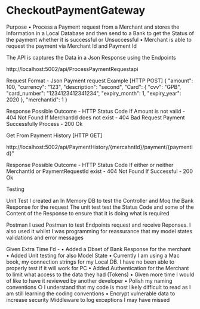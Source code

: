 # CheckoutPaymentGateway

Purpose 
	• Process a Payment request from a Merchant and stores the Information in a Local Database and then send to a Bank to get the Status of the payment whether it is successful or Unsuccessful
	• Merchant is able to request the payment via Merchant Id and Payment Id

The API is captures the Data in a Json Response using the Endpoints

http://localhost:5002/api/ProcessPaymentRequestapi

Request Format - Json
Payment request Example [HTTP POST]
	{
	    "amount": 100,
	    "currency": "123",
	    "description": "second",
	    "Card": {
	        "cvv": "GPB",
	        "card_number": "1234123412341234",
	        "expiry_month": 1,
	        "expiry_year": 2020
	    },
	    "merchantid": 1
	}
	
Response 
Possible Outcome - 	HTTP Status Code
If Amount is not valid - 	404 Not Found
If MerchantId does not exist -	404 Bad Request
Payment Successfully Process -	200 Ok

Get From Payment History [HTTP GET]

http://localhost:5002/api/PaymentHistory/{mercahntId}/payment/{paymentId}"

Response
Possible Outcome -	HTTP Status Code
If either or neither MerchantId or PaymentRequestId exist -	404 Not Found
If Successful -	200 Ok
 


Testing

Unit Test
I created an In Memory DB to test the Controller and Moq the Bank Response for the request
The unit test test the Status Code and some of the Content of the Response to ensure that it is doing what is required

Postman
I used Postman to test Endpoints request and receive Reponses.
I also used it whilst I was programming for reassurance that my model states validations and error messages

Given Extra Time I'd -
	• Added a Dbset of Bank Response for the merchant
	• Added Unit testing  for also Model State 
	• Currently I am using a Mac book, my connection strings for my Local DB. I have no been able to properly test if it will work for PC
	• Added Authentication for the Merchant to limit what access to the data they had (Tokens)
	• Given more time I would of like to have it reviewed by another developer
	• Polish my naming conventions 
		○ I understand that my code is most likely difficult to read as I am still learning the coding conventions
	• Encrypt vulnerable data to increase security
    Middleware to log exceptions I may have missed
